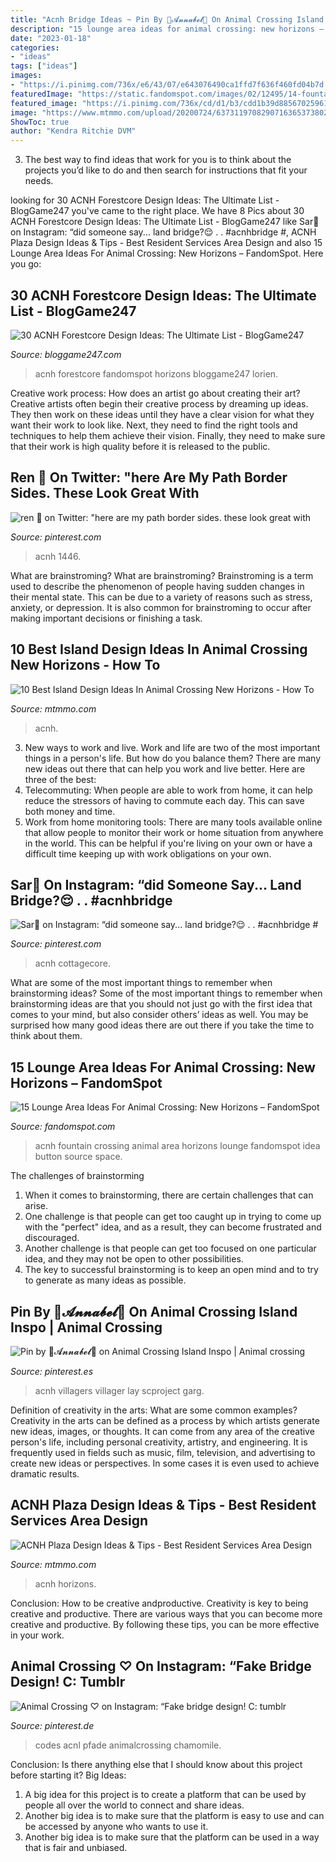 ```yaml
---
title: "Acnh Bridge Ideas ~ Pin By 🍊𝓐𝓷𝓷𝓪𝓫𝓮𝓵🍊 On Animal Crossing Island Inspo"
description: "15 lounge area ideas for animal crossing: new horizons – fandomspot"
date: "2023-01-18"
categories:
- "ideas"
tags: ["ideas"]
images:
- "https://i.pinimg.com/736x/e6/43/07/e643076490ca1ffd7f636f460fd04b7d.jpg"
featuredImage: "https://static.fandomspot.com/images/02/12495/14-fountain-at-night-acnh-idea.jpg"
featured_image: "https://i.pinimg.com/736x/cd/d1/b3/cdd1b39d885670259616204c0ddfacd4.jpg"
image: "https://www.mtmmo.com/upload/20200724/6373119708290716365373802.jpg"
ShowToc: true
author: "Kendra Ritchie DVM"
---
```



3. The best way to find ideas that work for you is to think about the projects you’d like to do and then search for instructions that fit your needs.

	

		
looking for 30 ACNH Forestcore Design Ideas: The Ultimate List - BlogGame247 you've came to the right place. We have 8 Pics about 30 ACNH Forestcore Design Ideas: The Ultimate List - BlogGame247 like Sar🧸 on Instagram: “did someone say... land bridge?😌 . . #acnhbridge #, ACNH Plaza Design Ideas &amp; Tips - Best Resident Services Area Design and also 15 Lounge Area Ideas For Animal Crossing: New Horizons – FandomSpot. Here you go:
		
    
## 30 ACNH Forestcore Design Ideas: The Ultimate List - BlogGame247

<img loading=lazy src="https://bloggame247.com/wp-content/uploads/2021/05/30-peaceful-woods-house-forestcore-idea-acnh.jpg" onerror="this.onerror=null;this.src='https://tse1.mm.bing.net/th?id=OIP.4GyjRH_RnqO6zgTRCLHZfgHaEK&amp;pid=15.1';" alt="30 ACNH Forestcore Design Ideas: The Ultimate List - BlogGame247">

_Source: bloggame247.com_

>acnh forestcore fandomspot horizons bloggame247 lorien. 

	

Creative work process: How does an artist go about creating their art?
Creative artists often begin their creative process by dreaming up ideas. They then work on these ideas until they have a clear vision for what they want their work to look like. Next, they need to find the right tools and techniques to help them achieve their vision. Finally, they need to make sure that their work is high quality before it is released to the public.

    
## Ren 🐻 On Twitter: &quot;here Are My Path Border Sides. These Look Great With

<img loading=lazy src="https://i.pinimg.com/736x/e6/43/07/e643076490ca1ffd7f636f460fd04b7d.jpg" onerror="this.onerror=null;this.src='https://tse4.mm.bing.net/th?id=OIP.pAsLzkwWceYvo4-6-xy7SwHaEK&amp;pid=15.1';" alt="ren 🐻 on Twitter: &quot;here are my path border sides. these look great with">

_Source: pinterest.com_

>acnh 1446. 

	

What are brainstroming?
What are brainstroming? Brainstroming is a term used to describe the phenomenon of people having sudden changes in their mental state. This can be due to a variety of reasons such as stress, anxiety, or depression. It is also common for brainstroming to occur after making important decisions or finishing a task.

    
## 10 Best Island Design Ideas In Animal Crossing New Horizons - How To

<img loading=lazy src="https://www.mtmmo.com/upload/20200724/6373119708290716365373802.jpg" onerror="this.onerror=null;this.src='https://tse1.mm.bing.net/th?id=OIP.m7jxYSDVf7Yv-C3EON_iSwHaEV&amp;pid=15.1';" alt="10 Best Island Design Ideas In Animal Crossing New Horizons - How To">

_Source: mtmmo.com_

>acnh. 

	

3. New ways to work and live.
Work and life are two of the most important things in a person's life. But how do you balance them? There are many new ideas out there that can help you work and live better. Here are three of the best: 
1. Telecommuting: When people are able to work from home, it can help reduce the stressors of having to commute each day. This can save both money and time. 
2. Work from home monitoring tools: There are many tools available online that allow people to monitor their work or home situation from anywhere in the world. This can be helpful if you're living on your own or have a difficult time keeping up with work obligations on your own. 

    
## Sar🧸 On Instagram: “did Someone Say... Land Bridge?😌 . . #acnhbridge #

<img loading=lazy src="https://i.pinimg.com/736x/a4/ab/cd/a4abcd16ea6733153422213f8d29d8d1.jpg" onerror="this.onerror=null;this.src='https://tse2.mm.bing.net/th?id=OIP.adM9NfIiYQtrCqca28B46AHaEK&amp;pid=15.1';" alt="Sar🧸 on Instagram: “did someone say... land bridge?😌 . . #acnhbridge #">

_Source: pinterest.com_

>acnh cottagecore. 

	

What are some of the most important things to remember when brainstorming ideas?
Some of the most important things to remember when brainstorming ideas are that you should not just go with the first idea that comes to your mind, but also consider others’ ideas as well. You may be surprised how many good ideas there are out there if you take the time to think about them.

    
## 15 Lounge Area Ideas For Animal Crossing: New Horizons – FandomSpot

<img loading=lazy src="https://static.fandomspot.com/images/02/12495/14-fountain-at-night-acnh-idea.jpg" onerror="this.onerror=null;this.src='https://tse1.mm.bing.net/th?id=OIP.Pte26YSaLUIe3n3bQ1zjzQHaEK&amp;pid=15.1';" alt="15 Lounge Area Ideas For Animal Crossing: New Horizons – FandomSpot">

_Source: fandomspot.com_

>acnh fountain crossing animal area horizons lounge fandomspot idea button source space. 

	

The challenges of brainstorming
1. When it comes to brainstorming, there are certain challenges that can arise.
2. One challenge is that people can get too caught up in trying to come up with the "perfect" idea, and as a result, they can become frustrated and discouraged.
3. Another challenge is that people can get too focused on one particular idea, and they may not be open to other possibilities.
4. The key to successful brainstorming is to keep an open mind and to try to generate as many ideas as possible.

    
## Pin By 🍊𝓐𝓷𝓷𝓪𝓫𝓮𝓵🍊 On Animal Crossing Island Inspo | Animal Crossing

<img loading=lazy src="https://i.pinimg.com/736x/cd/d1/b3/cdd1b39d885670259616204c0ddfacd4.jpg" onerror="this.onerror=null;this.src='https://tse2.mm.bing.net/th?id=OIP.u7N7L2TT1Zg_1wFUHoIPYgHaEK&amp;pid=15.1';" alt="Pin by 🍊𝓐𝓷𝓷𝓪𝓫𝓮𝓵🍊 on Animal Crossing Island Inspo | Animal crossing">

_Source: pinterest.es_

>acnh villagers villager lay scproject garg. 

	

Definition of creativity in the arts: What are some common examples?
Creativity in the arts can be defined as a process by which artists generate new ideas, images, or thoughts. It can come from any area of the creative person's life, including personal creativity, artistry, and engineering. It is frequently used in fields such as music, film, television, and advertising to create new ideas or perspectives. In some cases it is even used to achieve dramatic results.

    
## ACNH Plaza Design Ideas &amp; Tips - Best Resident Services Area Design

<img loading=lazy src="https://www.mtmmo.com/upload/20201109/6374053335033261722271122.png" onerror="this.onerror=null;this.src='https://tse2.mm.bing.net/th?id=OIP.R44zRLDNIL_uh-SSVStUQQHaEC&amp;pid=15.1';" alt="ACNH Plaza Design Ideas &amp; Tips - Best Resident Services Area Design">

_Source: mtmmo.com_

>acnh horizons. 

	

Conclusion: How to be creative andproductive.
Creativity is key to being creative and productive. There are various ways that you can become more creative and productive. By following these tips, you can be more effective in your work.

    
## Animal Crossing ♡ On Instagram: “Fake Bridge Design! C: Tumblr

<img loading=lazy src="https://i.pinimg.com/736x/c8/d7/47/c8d747572abcf1ecf762862575463817.jpg" onerror="this.onerror=null;this.src='https://tse4.mm.bing.net/th?id=OIP.hfuAWiTu1L52sDpLBpXJWAHaHa&amp;pid=15.1';" alt="Animal Crossing ♡ on Instagram: “Fake bridge design! C: tumblr">

_Source: pinterest.de_

>codes acnl pfade animalcrossing chamomile. 

	

Conclusion: Is there anything else that I should know about this project before starting it?
Big Ideas:
1. A big idea for this project is to create a platform that can be used by people all over the world to connect and share ideas.
2. Another big idea is to make sure that the platform is easy to use and can be accessed by anyone who wants to use it.
3. Another big idea is to make sure that the platform can be used in a way that is fair and unbiased.

